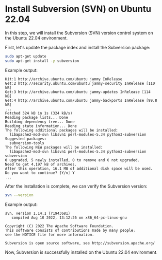 # Install Subversion (SVN) on Ubuntu 22.04

In this step, we will install the Subversion (SVN) version control system on the Ubuntu 22.04 environment.

First, let's update the package index and install the Subversion package:

```bash
sudo apt-get update
sudo apt-get install -y subversion
```

Example output:

```
Hit:1 http://archive.ubuntu.com/ubuntu jammy InRelease
Get:2 http://security.ubuntu.com/ubuntu jammy-security InRelease [110 kB]
Get:3 http://archive.ubuntu.com/ubuntu jammy-updates InRelease [114 kB]
Get:4 http://archive.ubuntu.com/ubuntu jammy-backports InRelease [99.8 kB]
...
Fetched 324 kB in 1s (324 kB/s)
Reading package lists... Done
Building dependency tree... Done
Reading state information... Done
The following additional packages will be installed:
  libapache2-mod-svn libsvn1 perl-modules-5.34 python3-subversion
Suggested packages:
  subversion-tools
The following NEW packages will be installed:
  libapache2-mod-svn libsvn1 perl-modules-5.34 python3-subversion subversion
0 upgraded, 5 newly installed, 0 to remove and 0 not upgraded.
Need to get 4,197 kB of archives.
After this operation, 16.1 MB of additional disk space will be used.
Do you want to continue? [Y/n] Y
...
```

After the installation is complete, we can verify the Subversion version:

```bash
svn --version
```

Example output:

```
svn, version 1.14.1 (r1943681)
   compiled Aug 10 2022, 13:12:26 on x86_64-pc-linux-gnu

Copyright (C) 2022 The Apache Software Foundation.
This software consists of contributions made by many people;
see the NOTICE file for more information.

Subversion is open source software, see http://subversion.apache.org/
```

Now, Subversion is successfully installed on the Ubuntu 22.04 environment.
